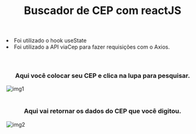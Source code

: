  <h1 align="center">Buscador de CEP com reactJS</h1>
 <br>
  <br>

<lu>
  <li>Foi utilizado o hook useState</li>
  <li>Foi utilizado a API viaCep para fazer requisições com o Axios.</li></lu>
 <br>
  <br>

<h3 align="center" >Aqui você colocar seu CEP e clica na lupa para pesquisar.</h3>

![img1](https://user-images.githubusercontent.com/94764138/167339898-e6c94ea4-8ec0-47cf-b565-ec0c0a171d7d.png)
 <br>
  <br>
  
  <h3 align="center" >Aqui vai retornar os dados do CEP que você digitou.</h3>
  
  ![img2](https://user-images.githubusercontent.com/94764138/167340091-fd07ece3-c94a-4e5d-af75-760461885235.png)

  

